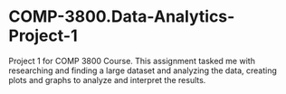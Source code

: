 # COMP-3800.Data-Analytics-Project-1
Project 1 for COMP 3800 Course. This assignment tasked me with researching and finding a large dataset and analyzing the data, creating plots and graphs
to analyze and interpret the results.
